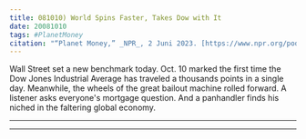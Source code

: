 ```yaml
---
title: 081010) World Spins Faster, Takes Dow with It
date: 20081010
tags: #PlanetMoney
citation: "“Planet Money,” _NPR_, 2 Juni 2023. [https://www.npr.org/podcasts/510289/planet-money](https://www.npr.org/podcasts/510289/planet-money) (diakses 4 Juni 2023)."
---
```


Wall Street set a new benchmark today. Oct. 10 marked the first time the Dow Jones Industrial Average has traveled a thousands points in a single day. Meanwhile, the wheels of the great bailout machine rolled forward. A listener asks everyone's mortgage question. And a panhandler finds his niched in the faltering global economy.

----

----
